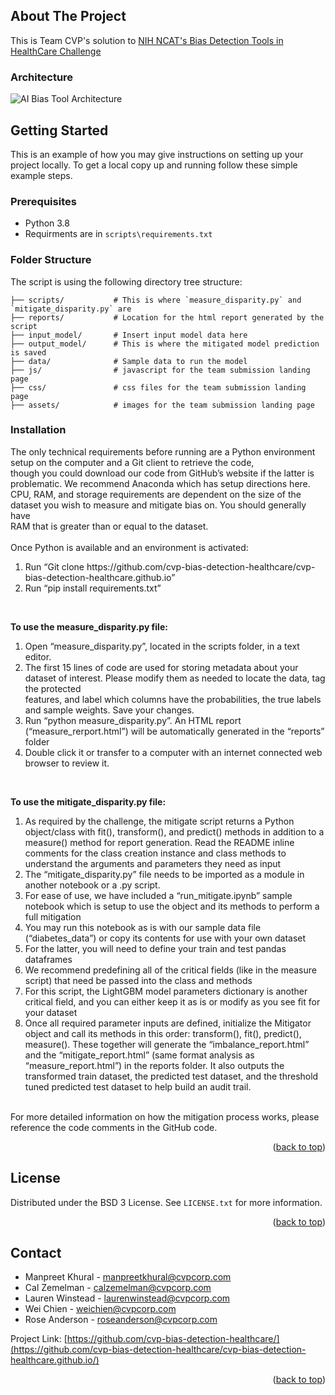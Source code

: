 
<!-- ABOUT THE PROJECT -->
## About The Project

This is Team CVP's solution to [NIH NCAT's Bias Detection Tools in HealthCare Challenge]( https://expeditionhacks.com/bias-detection-healthcare/)

### Architecture
![AI Bias Tool Architecture](https://github.com/cvp-bias-detection-healthcare/cvp-bias-detection-healthcare.github.io/blob/e32af3038ab9d87ac031e5171713adff2145dd73/assets/img/23-003-001-02_NCATS%20AI%20Challenge-02.png)


<!-- GETTING STARTED -->
## Getting Started

This is an example of how you may give instructions on setting up your project locally.
To get a local copy up and running follow these simple example steps.


### Prerequisites

* Python 3.8
* Requirments are in `scripts\requirements.txt`


### Folder Structure
The script is using the following directory tree structure:
```/
├── scripts/           # This is where `measure_disparity.py` and `mitigate_disparity.py` are
├── reports/           # Location for the html report generated by the script
├── input_model/       # Insert input model data here
├── output_model/      # This is where the mitigated model prediction is saved
├── data/              # Sample data to run the model 
├── js/                # javascript for the team submission landing page 
├── css/               # css files for the team submission landing page 
├── assets/            # images for the team submission landing page 
```


### Installation
The only technical requirements before running are a Python environment setup on the computer and a Git client to retrieve the code, <br />
though you could download our code from GitHub’s website if the latter is problematic. We recommend Anaconda which has setup directions here.  <br />
CPU, RAM, and storage requirements are dependent on the size of the dataset you wish to measure and mitigate bias on. You should generally have <br />
RAM that is greater than or equal to the dataset. <br />
<br />
Once Python is available and an environment is activated:
<br />
<ol>
  <li> Run “Git clone https://github.com/cvp-bias-detection-healthcare/cvp-bias-detection-healthcare.github.io” </li>
  <li> Run “pip install requirements.txt” </li>
 </ol>
<br />

**To use the measure_disparity.py file:**  <br />
1.	Open “measure_disparity.py”, located in the scripts folder, in a text editor. <br />
2.	The first 15 lines of code are used for storing metadata about your dataset of interest. Please modify them as needed to locate the data, tag the protected <br /> features, and label which columns have the probabilities, the true labels and sample weights. Save your changes. <br />
3.	Run “python measure_disparity.py”. An HTML report (“measure_rerport.html”) will be automatically generated in the “reports” folder <br />
4.	Double click it or transfer to a computer with an internet connected web browser to review it. <br />
<br />

**To use the mitigate_disparity.py file:**
1.	As required by the challenge, the mitigate script returns a Python object/class with fit(), transform(), and predict() methods in addition to a measure() method for report generation. Read the README inline comments for the class creation instance and class methods to understand the arguments and parameters they need as input
2.	The “mitigate_disparity.py” file needs to be imported as a module in another notebook or a .py script.
3.	For ease of use, we have included a “run_mitigate.ipynb” sample notebook which is setup to use the object and its methods to perform a full mitigation
4.	You may run this notebook as is with our sample data file (“diabetes_data”) or copy its contents for use with your own dataset
5.	For the latter, you will need to define your train and test pandas dataframes 
6.	We recommend predefining all of the critical fields (like in the measure script) that need be passed into the class and methods
7.	For this script, the LightGBM model parameters dictionary is another critical field, and you can either keep it as is or modify as you see fit for your dataset
8.	Once all required parameter inputs are defined, initialize the Mitigator object and call its methods in this order: transform(), fit(), predict(), measure(). These together will generate the “imbalance_report.html” and the “mitigate_report.html” (same format analysis as “measure_report.html”) in the reports folder. It also outputs the transformed train dataset, the predicted test dataset, and the threshold tuned predicted test dataset to help build an audit trail.
<br />
For more detailed information on how the mitigation process works, please reference the code comments in the GitHub code.

<p align="right">(<a href="#readme-top">back to top</a>)</p>



<!-- LICENSE -->
## License

Distributed under the BSD 3 License. See `LICENSE.txt` for more information.

<p align="right">(<a href="#readme-top">back to top</a>)</p>



<!-- CONTACT -->
## Contact

* Manpreet Khural - manpreetkhural@cvpcorp.com
* Cal Zemelman - calzemelman@cvpcorp.com
* Lauren Winstead - laurenwinstead@cvpcorp.com
* Wei Chien - weichien@cvpcorp.com
* Rose Anderson - roseanderson@cvpcorp.com


Project Link: [https://github.com/cvp-bias-detection-healthcare/](https://github.com/cvp-bias-detection-healthcare/cvp-bias-detection-healthcare.github.io/)

<p align="right">(<a href="#readme-top">back to top</a>)</p>
